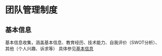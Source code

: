 # 团队管理制度

## 基本信息
基本信息收集，涵盖基本信息、教育经历、技术能力、自我评价（SWOT分析）、其他（个人兴趣、诉求等）
具体参见[基本信息](zh-cn/81-basic/基本信息)
